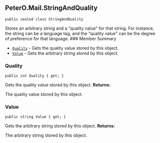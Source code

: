 ## PeterO.Mail.StringAndQuality

    public sealed class StringAndQuality

 Stores an arbitrary string and a "quality value" for that string. For instance, the string can be a language tag, and the "quality value" can be the degree of preference for that language.  ### Member Summary
* <code>[Quality](#Quality)</code> - Gets the quality value stored by this object.
* <code>[Value](#Value)</code> - Gets the arbitrary string stored by this object.

<a id="Quality"></a>
### Quality

    public int Quality { get; }

 Gets the quality value stored by this object.  <b>Returns:</b>

The quality value stored by this object.

<a id="Value"></a>
### Value

    public string Value { get; }

 Gets the arbitrary string stored by this object.  <b>Returns:</b>

The arbitrary string stored by this object.
